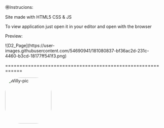 🉐Instrucions: 

<p>Site made with HTML5 CSS & JS </p>
<p>To view application just open it in your editor and open with the browser</p>

<p>Preview:</p>
![D2_Page](https://user-images.githubusercontent.com/54690941/181080837-bf36ac2d-231c-4460-b3cd-18177ff541f3.png)

============================================================


<img align="" alt="Willy-pic" height="150" style="border-radius:50px;" src="https://media1.tenor.com/images/0c7f9c1a8eb83823796475c9b59b8d3f/tenor.gif?itemid=16458995">
